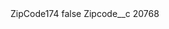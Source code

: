 <?xml version="1.0" encoding="UTF-8"?>
<CustomMetadata xmlns="http://soap.sforce.com/2006/04/metadata" xmlns:xsi="http://www.w3.org/2001/XMLSchema-instance" xmlns:xsd="http://www.w3.org/2001/XMLSchema">
    <label>ZipCode174</label>
    <protected>false</protected>
    <values>
        <field>Zipcode__c</field>
        <value xsi:type="xsd:string">20768</value>
    </values>
</CustomMetadata>
